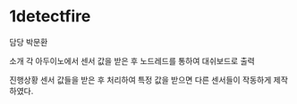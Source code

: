 # 1detectfire

담당
박문환

소개
각 아두이노에서 센서 값을 받은 후 노드레드를 통하여 대쉬보드로 출력

진행상황
센서 값들을 받은 후 처리하여 특정 값을 받으면 다른 센서들이 작동하게 제작하였다.

